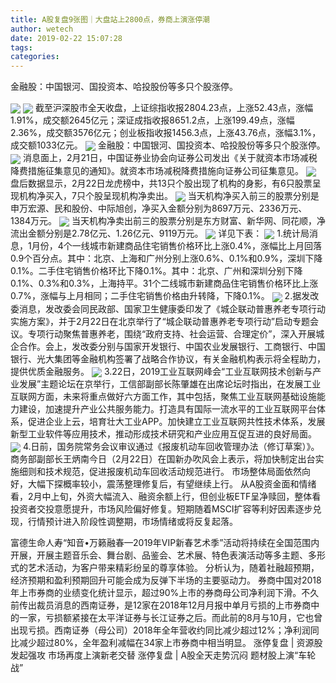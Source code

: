```yaml
---
title: A股复盘9张图｜大盘站上2800点，券商上演涨停潮
author: wetech
date: 2019-02-22 15:07:28
tags: 
categories: 
---
```

金融股：中国银河、国投资本、哈投股份等多只个股涨停。
<!-- more -->
<img align="center" border="0" src="https://imgcdn.yicai.com/uppics/images/2019/02/0f4458efb4560bdc12ab87765338992d.jpg" />
<img align="center" border="0" src="https://imgcdn.yicai.com/uppics/images/2019/02/45f1c8fb5914b45f0c44cfa3331268f3.jpg" />
截至沪深股市全天收盘，上证综指收报2804.23点，上涨52.43点，涨幅1.91%，成交额2645亿元；深证成指收报8651.2点，上涨199.49点，涨幅2.36%，成交额3576亿元；创业板指收报1456.3点，上涨43.76点，涨幅3.1%，成交额1033亿元。
<img align="center" border="0" src="https://imgcdn.yicai.com/uppics/images/2019/02/1897c9c3383856754d9eac3c09dee4d7.jpg" />
金融股：中国银河、国投资本、哈投股份等多只个股涨停。
<img align="center" border="0" src="https://imgcdn.yicai.com/uppics/images/2019/02/355c7642e8f4b6aca3b85085f77b25be.jpg" />
消息面上，2月21日，中国证券业协会向证券公司发出《关于就资本市场减税降费措施征集意见的通知》。就资本市场减税降费措施向证券公司征集意见。
<img align="center" border="0" src="https://imgcdn.yicai.com/uppics/images/2019/02/55326423a46ce5c2ca25980a426c8a85.jpg" />
盘后数据显示，2月22日龙虎榜中，共13只个股出现了机构的身影，有6只股票呈现机构净买入，7只个股呈现机构净卖出。
<img align="center" border="0" src="https://imgcdn.yicai.com/uppics/images/2019/02/4ff508bfffa6c40c0645c2fde4dced0b.jpg" />
当天机构净买入前三的股票分别是申万宏源、民和股份、中际旭创，净买入金额分别为8697万元、2336万元、1384万元。
<img align="center" border="0" src="https://imgcdn.yicai.com/uppics/images/2019/02/c34c3ce1fad30798279ccad83e90d1d6.jpg" />
当天机构净卖出前三的股票分别是东方财富、新华网、同花顺，净流出金额分别是2.78亿元、1.26亿元、9119万元。
<img align="center" border="0" src="https://imgcdn.yicai.com/uppics/images/2019/02/c94239813a4011cbe61ca4b643fdb8b7.jpg" />
详见下表：
<img align="center" border="0" src="https://imgcdn.yicai.com/uppics/images/2019/02/b5ecfdea2d8be2e34ad0022ba16a68ab.jpg" />
1.统计局消息，1月份，4个一线城市新建商品住宅销售价格环比上涨0.4%，涨幅比上月回落0.9个百分点。其中：北京、上海和广州分别上涨0.6%、0.1%和0.9%，深圳下降0.1%。二手住宅销售价格环比下降0.1%。其中：北京、广州和深圳分别下降0.1%、0.3%和0.3%，上海持平。31个二线城市新建商品住宅销售价格环比上涨0.7%，涨幅与上月相同；二手住宅销售价格由升转降，下降0.1%。
<img align="center" border="0" src="https://imgcdn.yicai.com/uppics/images/2019/02/017c352343d61624f82ae4213aa9fb7e.jpg" />
2.据发改委消息，发改委会同民政部、国家卫生健康委印发了《城企联动普惠养老专项行动实施方案》，并于2月22日在北京举行了“城企联动普惠养老专项行动”启动专题会议。专项行动聚焦普惠养老，围绕“政府支持、社会运营、合理定价”，深入开展城企合作。会上，发改委分别与国家开发银行、中国农业发展银行、工商银行、中国银行、光大集团等金融机构签署了战略合作协议，有关金融机构表示将全程助力，提供优质金融服务。
<img align="center" border="0" src="https://imgcdn.yicai.com/uppics/images/2019/02/506730c5a2b74b0125db46fa771de82c.jpg" />
3.22日，2019工业互联网峰会“工业互联网技术创新与产业发展”主题论坛在京举行，工信部副部长陈肇雄在出席论坛时指出，在发展工业互联网方面，未来将重点做好六方面工作，其中包括，聚焦工业互联网基础设施能力建设，加速提升产业公共服务能力。打造具有国际一流水平的工业互联网平台体系，促进企业上云，培育壮大工业APP。加快建立工业互联网共性技术体系，发展新型工业软件等应用技术，推动形成技术研究和产业应用互促互进的良好局面。
<img align="center" border="0" src="https://imgcdn.yicai.com/uppics/images/2019/02/bba6f9cc2cc1d8d5388283dfe0bd697e.jpg" />
4.日前，国务院常务会议审议通过《报废机动车回收管理办法（修订草案）》。商务部副部长王炳南今日（2月22日）在国新办吹风会上表示，将加快制定出台实施细则和技术规范，促进报废机动车回收活动规范进行。
市场整体局面依然向好，大幅下探概率较小，震荡整理修复后，有望继续上行。
从A股资金面和情绪看，2月中上旬，外资大幅流入、融资余额上行，但创业板ETF呈净赎回，整体看投资者交投意愿提升，市场风险偏好修复。短期随着MSCI扩容等利好因素逐步兑现，行情预计进入阶段性调整期，市场情绪或将反复起落。
 
 
富德生命人寿“知音•万籁融春—2019年VIP新春艺术季”活动将持续在全国范围内开展，开展主题音乐会、舞台剧、品鉴会、艺术展、特色表演活动等多主题、多形式的艺术活动，为客户带来精彩纷呈的尊享体验。
分析认为，随着社融超预期，经济预期和盈利预期回升可能会成为反弹下半场的主要驱动力。
券商中国对2018年上市券商的业绩变化统计显示，超过90%上市的券商母公司净利润下滑。不久前传出裁员消息的西南证券，是12家在2018年12月月报中单月亏损的上市券商中的一家，亏损额紧接在太平洋证券与长江证券之后。而此前的8月与10月，它也曾出现亏损。西南证券（母公司）2018年全年营收约同比减少超过12%；净利润同比减少超过80%，全年盈利减幅在34家上市券商中相当明显。
涨停复盘 | 资源股发起强攻 市场再度上演新老交替
涨停复盘 | A股全天走势沉闷 题材股上演“车轮战”
